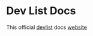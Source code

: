 # Dev List Docs

This official [devlist](https://npmjs.com/devlist) docs [website](https://docs.devlist.dev)